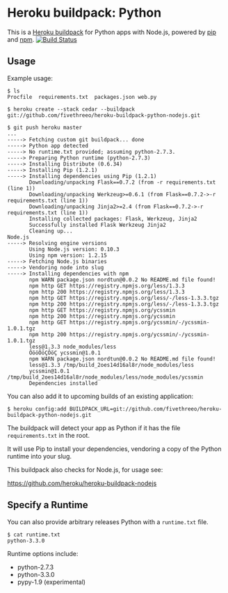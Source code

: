 Heroku buildpack: Python
========================

This is a [Heroku buildpack](http://devcenter.heroku.com/articles/buildpacks) for Python apps with Node.js, powered by [pip](http://www.pip-installer.org/) and [npm](http://npmjs.org/).
[![Build Status](https://secure.travis-ci.org/heroku/heroku-buildpack-python.png?branch=master)](http://travis-ci.org/heroku/heroku-buildpack-python)

Usage
-----

Example usage:

    $ ls
    Procfile  requirements.txt  packages.json web.py

    $ heroku create --stack cedar --buildpack git://github.com/fivethreeo/heroku-buildpack-python-nodejs.git

    $ git push heroku master
    ...
    -----> Fetching custom git buildpack... done
    -----> Python app detected
    -----> No runtime.txt provided; assuming python-2.7.3.
    -----> Preparing Python runtime (python-2.7.3)
    -----> Installing Distribute (0.6.34)
    -----> Installing Pip (1.2.1)
    -----> Installing dependencies using Pip (1.2.1)
           Downloading/unpacking Flask==0.7.2 (from -r requirements.txt (line 1))
           Downloading/unpacking Werkzeug>=0.6.1 (from Flask==0.7.2->-r requirements.txt (line 1))
           Downloading/unpacking Jinja2>=2.4 (from Flask==0.7.2->-r requirements.txt (line 1))
           Installing collected packages: Flask, Werkzeug, Jinja2
           Successfully installed Flask Werkzeug Jinja2
           Cleaning up...
    Node.js
    -----> Resolving engine versions
           Using Node.js version: 0.10.3
           Using npm version: 1.2.15
    -----> Fetching Node.js binaries
    -----> Vendoring node into slug
    -----> Installing dependencies with npm
           npm WARN package.json nordtun@0.0.2 No README.md file found!
           npm http GET https://registry.npmjs.org/less/1.3.3
           npm http 200 https://registry.npmjs.org/less/1.3.3
           npm http GET https://registry.npmjs.org/less/-/less-1.3.3.tgz
           npm http 200 https://registry.npmjs.org/less/-/less-1.3.3.tgz
           npm http GET https://registry.npmjs.org/ycssmin
           npm http 200 https://registry.npmjs.org/ycssmin
           npm http GET https://registry.npmjs.org/ycssmin/-/ycssmin-1.0.1.tgz
           npm http 200 https://registry.npmjs.org/ycssmin/-/ycssmin-1.0.1.tgz
           less@1.3.3 node_modules/less
           ÔööÔöÇÔöÇ ycssmin@1.0.1
           npm WARN package.json nordtun@0.0.2 No README.md file found!
           less@1.3.3 /tmp/build_2oes14d16al8r/node_modules/less
           ycssmin@1.0.1 /tmp/build_2oes14d16al8r/node_modules/less/node_modules/ycssmin
           Dependencies installed
           
You can also add it to upcoming builds of an existing application:

    $ heroku config:add BUILDPACK_URL=git://github.com/fivethreeo/heroku-buildpack-python-nodejs.git

The buildpack will detect your app as Python if it has the file `requirements.txt` in the root. 

It will use Pip to install your dependencies, vendoring a copy of the Python runtime into your slug. 

This buildpack also checks for Node.js, for usage see:

https://github.com/heroku/heroku-buildpack-nodejs

Specify a Runtime
-----------------

You can also provide arbitrary releases Python with a `runtime.txt` file.

    $ cat runtime.txt
    python-3.3.0
    
Runtime options include:

- python-2.7.3
- python-3.3.0
- pypy-1.9 (experimental)
